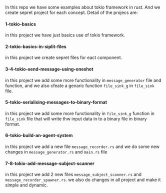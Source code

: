 In this repo we have some examples about tokio framework in rust. And we create sepret project for each concept.
Detail of the projecs are:

#### 1-tokio-basics
in this project we have just basics use of tokio framework.

#### 2-tokio-basics-in-siplit-files
in this project we create sepret files for eact component.

#### 3-4-tokio-send-message-using-oneshot
in this project we add some more functionality in `message_generator` file and function, and we also cfeate a genaric function `file_sink_g` in `file_sink` file. 

#### 5-tokio-serialixing-messages-to-binary-format
in this project we add some more functionality in `file_sink_g` function in `file_sink` file that will write thw input data in to a binary file in binary format.

#### 6-tokio-build-an-agent-system
in this project we add a new file `message_recorder.rs` and we do some new changes in `message_generator.rs` and `main.rs` file

#### 7-8-tokio-add-message-subject-scanner
in this project we add 2 new files `message_subject_scanner.rs` and `message_recorder_spawner.rs`.
we also do changes in all project and make it simple and dynamic.